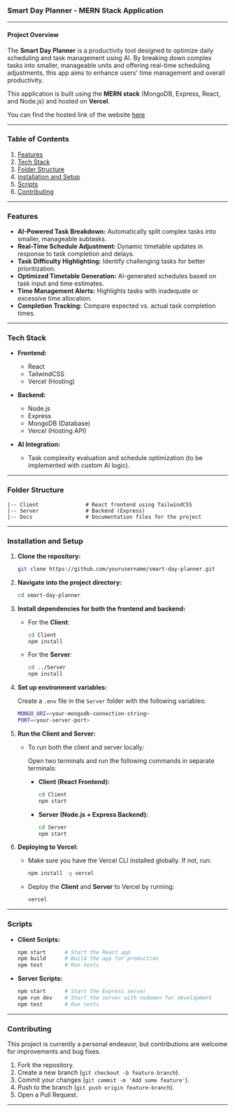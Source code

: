 ### **Smart Day Planner - MERN Stack Application**

---

#### **Project Overview**

The **Smart Day Planner** is a productivity tool designed to optimize daily scheduling and task management using AI. By breaking down complex tasks into smaller, manageable units and offering real-time scheduling adjustments, this app aims to enhance users' time management and overall productivity.

This application is built using the **MERN stack** (MongoDB, Express, React, and Node.js) and hosted on **Vercel**.

You can find the hosted link of the website [here](https://smart-day-planner.vercel.app/)

---

### **Table of Contents**

1. [Features](#features)
2. [Tech Stack](#tech-stack)
3. [Folder Structure](#folder-structure)
4. [Installation and Setup](#installation-and-setup)
5. [Scripts](#scripts)
6. [Contributing](#contributing)

---

### **Features**

- **AI-Powered Task Breakdown:** Automatically split complex tasks into smaller, manageable subtasks.
- **Real-Time Schedule Adjustment:** Dynamic timetable updates in response to task completion and delays.
- **Task Difficulty Highlighting:** Identify challenging tasks for better prioritization.
- **Optimized Timetable Generation:** AI-generated schedules based on task input and time estimates.
- **Time Management Alerts:** Highlights tasks with inadequate or excessive time allocation.
- **Completion Tracking:** Compare expected vs. actual task completion times.

---

### **Tech Stack**

- **Frontend:**

  - React
  - TailwindCSS
  - Vercel (Hosting)

- **Backend:**

  - Node.js
  - Express
  - MongoDB (Database)
  - Vercel (Hosting API)

- **AI Integration:**
  - Task complexity evaluation and schedule optimization (to be implemented with custom AI logic).

---

### **Folder Structure**

```
|-- Client               # React frontend using TailwindCSS
|-- Server               # Backend (Express)
|-- Docs                 # Documentation files for the project
```

---

### **Installation and Setup**

1. **Clone the repository:**

   ```bash
   git clone https://github.com/yourusername/smart-day-planner.git
   ```

2. **Navigate into the project directory:**

   ```bash
   cd smart-day-planner
   ```

3. **Install dependencies for both the frontend and backend:**

   - For the **Client**:

     ```bash
     cd Client
     npm install
     ```

   - For the **Server**:
     ```bash
     cd ../Server
     npm install
     ```

4. **Set up environment variables:**

   Create a `.env` file in the `Server` folder with the following variables:

   ```bash
   MONGO_URI=<your-mongodb-connection-string>
   PORT=<your-server-port>
   ```

5. **Run the Client and Server:**

   - To run both the client and server locally:

     Open two terminals and run the following commands in separate terminals:

     - **Client (React Frontend):**

       ```bash
       cd Client
       npm start
       ```

     - **Server (Node.js + Express Backend):**
       ```bash
       cd Server
       npm start
       ```

6. **Deploying to Vercel:**

   - Make sure you have the Vercel CLI installed globally. If not, run:

     ```bash
     npm install -g vercel
     ```

   - Deploy the **Client** and **Server** to Vercel by running:

     ```bash
     vercel
     ```

---

### **Scripts**

- **Client Scripts:**

  ```bash
  npm start      # Start the React app
  npm build      # Build the app for production
  npm test       # Run tests
  ```

- **Server Scripts:**

  ```bash
  npm start      # Start the Express server
  npm run dev    # Start the server with nodemon for development
  npm test       # Run tests
  ```

---

### **Contributing**

This project is currently a personal endeavor, but contributions are welcome for improvements and bug fixes.

1. Fork the repository.
2. Create a new branch (`git checkout -b feature-branch`).
3. Commit your changes (`git commit -m 'Add some feature'`).
4. Push to the branch (`git push origin feature-branch`).
5. Open a Pull Request.

---

